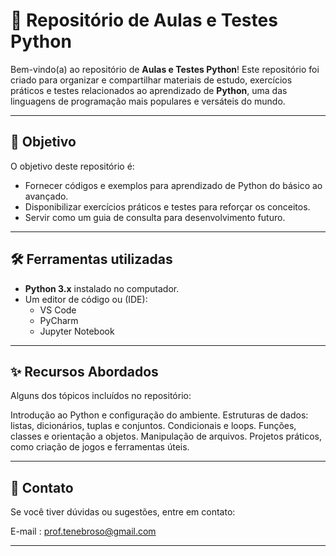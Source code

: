 # 🐍 Repositório de Aulas e Testes Python

Bem-vindo(a) ao repositório de **Aulas e Testes Python**! Este repositório foi criado para organizar 
e compartilhar materiais de estudo, exercícios práticos e testes relacionados ao aprendizado 
de **Python**, uma das linguagens de programação mais populares e versáteis do mundo.

---

## 📖 **Objetivo**
O objetivo deste repositório é:
- Fornecer códigos e exemplos para aprendizado de Python do básico ao avançado.
- Disponibilizar exercícios práticos e testes para reforçar os conceitos.
- Servir como um guia de consulta para desenvolvimento futuro.

---

## 🛠️ **Ferramentas utilizadas**

- **Python 3.x** instalado no computador.
- Um editor de código ou (IDE):
  - VS Code
  - PyCharm
  - Jupyter Notebook

---

## ✨ **Recursos Abordados**
Alguns dos tópicos incluídos no repositório:

Introdução ao Python e configuração do ambiente.
Estruturas de dados: listas, dicionários, tuplas e conjuntos.
Condicionais e loops.
Funções, classes e orientação a objetos.
Manipulação de arquivos.
Projetos práticos, como criação de jogos e ferramentas úteis.

---

## 📧 **Contato**
Se você tiver dúvidas ou sugestões, entre em contato:

E-mail : prof.tenebroso@gmail.com

---
